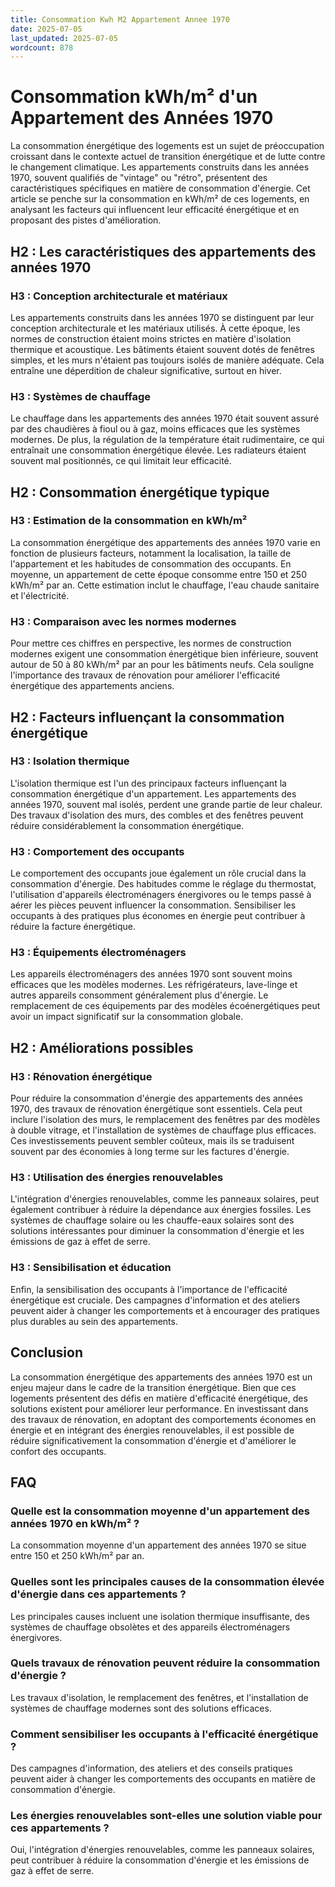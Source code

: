 ```yaml
---
title: Consommation Kwh M2 Appartement Annee 1970
date: 2025-07-05
last_updated: 2025-07-05
wordcount: 878
---
```


# Consommation kWh/m² d'un Appartement des Années 1970

La consommation énergétique des logements est un sujet de préoccupation croissant dans le contexte actuel de transition énergétique et de lutte contre le changement climatique. Les appartements construits dans les années 1970, souvent qualifiés de "vintage" ou "rétro", présentent des caractéristiques spécifiques en matière de consommation d'énergie. Cet article se penche sur la consommation en kWh/m² de ces logements, en analysant les facteurs qui influencent leur efficacité énergétique et en proposant des pistes d'amélioration.

## H2 : Les caractéristiques des appartements des années 1970

### H3 : Conception architecturale et matériaux

Les appartements construits dans les années 1970 se distinguent par leur conception architecturale et les matériaux utilisés. À cette époque, les normes de construction étaient moins strictes en matière d'isolation thermique et acoustique. Les bâtiments étaient souvent dotés de fenêtres simples, et les murs n'étaient pas toujours isolés de manière adéquate. Cela entraîne une déperdition de chaleur significative, surtout en hiver.

### H3 : Systèmes de chauffage

Le chauffage dans les appartements des années 1970 était souvent assuré par des chaudières à fioul ou à gaz, moins efficaces que les systèmes modernes. De plus, la régulation de la température était rudimentaire, ce qui entraînait une consommation énergétique élevée. Les radiateurs étaient souvent mal positionnés, ce qui limitait leur efficacité.

## H2 : Consommation énergétique typique

### H3 : Estimation de la consommation en kWh/m²

La consommation énergétique des appartements des années 1970 varie en fonction de plusieurs facteurs, notamment la localisation, la taille de l'appartement et les habitudes de consommation des occupants. En moyenne, un appartement de cette époque consomme entre 150 et 250 kWh/m² par an. Cette estimation inclut le chauffage, l'eau chaude sanitaire et l'électricité.

### H3 : Comparaison avec les normes modernes

Pour mettre ces chiffres en perspective, les normes de construction modernes exigent une consommation énergétique bien inférieure, souvent autour de 50 à 80 kWh/m² par an pour les bâtiments neufs. Cela souligne l'importance des travaux de rénovation pour améliorer l'efficacité énergétique des appartements anciens.

## H2 : Facteurs influençant la consommation énergétique

### H3 : Isolation thermique

L'isolation thermique est l'un des principaux facteurs influençant la consommation énergétique d'un appartement. Les appartements des années 1970, souvent mal isolés, perdent une grande partie de leur chaleur. Des travaux d'isolation des murs, des combles et des fenêtres peuvent réduire considérablement la consommation énergétique.

### H3 : Comportement des occupants

Le comportement des occupants joue également un rôle crucial dans la consommation d'énergie. Des habitudes comme le réglage du thermostat, l'utilisation d'appareils électroménagers énergivores ou le temps passé à aérer les pièces peuvent influencer la consommation. Sensibiliser les occupants à des pratiques plus économes en énergie peut contribuer à réduire la facture énergétique.

### H3 : Équipements électroménagers

Les appareils électroménagers des années 1970 sont souvent moins efficaces que les modèles modernes. Les réfrigérateurs, lave-linge et autres appareils consomment généralement plus d'énergie. Le remplacement de ces équipements par des modèles écoénergétiques peut avoir un impact significatif sur la consommation globale.

## H2 : Améliorations possibles

### H3 : Rénovation énergétique

Pour réduire la consommation d'énergie des appartements des années 1970, des travaux de rénovation énergétique sont essentiels. Cela peut inclure l'isolation des murs, le remplacement des fenêtres par des modèles à double vitrage, et l'installation de systèmes de chauffage plus efficaces. Ces investissements peuvent sembler coûteux, mais ils se traduisent souvent par des économies à long terme sur les factures d'énergie.

### H3 : Utilisation des énergies renouvelables

L'intégration d'énergies renouvelables, comme les panneaux solaires, peut également contribuer à réduire la dépendance aux énergies fossiles. Les systèmes de chauffage solaire ou les chauffe-eaux solaires sont des solutions intéressantes pour diminuer la consommation d'énergie et les émissions de gaz à effet de serre.

### H3 : Sensibilisation et éducation

Enfin, la sensibilisation des occupants à l'importance de l'efficacité énergétique est cruciale. Des campagnes d'information et des ateliers peuvent aider à changer les comportements et à encourager des pratiques plus durables au sein des appartements.

## Conclusion

La consommation énergétique des appartements des années 1970 est un enjeu majeur dans le cadre de la transition énergétique. Bien que ces logements présentent des défis en matière d'efficacité énergétique, des solutions existent pour améliorer leur performance. En investissant dans des travaux de rénovation, en adoptant des comportements économes en énergie et en intégrant des énergies renouvelables, il est possible de réduire significativement la consommation d'énergie et d'améliorer le confort des occupants.

## FAQ

### Quelle est la consommation moyenne d'un appartement des années 1970 en kWh/m² ?

La consommation moyenne d'un appartement des années 1970 se situe entre 150 et 250 kWh/m² par an.

### Quelles sont les principales causes de la consommation élevée d'énergie dans ces appartements ?

Les principales causes incluent une isolation thermique insuffisante, des systèmes de chauffage obsolètes et des appareils électroménagers énergivores.

### Quels travaux de rénovation peuvent réduire la consommation d'énergie ?

Les travaux d'isolation, le remplacement des fenêtres, et l'installation de systèmes de chauffage modernes sont des solutions efficaces.

### Comment sensibiliser les occupants à l'efficacité énergétique ?

Des campagnes d'information, des ateliers et des conseils pratiques peuvent aider à changer les comportements des occupants en matière de consommation d'énergie.

### Les énergies renouvelables sont-elles une solution viable pour ces appartements ?

Oui, l'intégration d'énergies renouvelables, comme les panneaux solaires, peut contribuer à réduire la consommation d'énergie et les émissions de gaz à effet de serre.